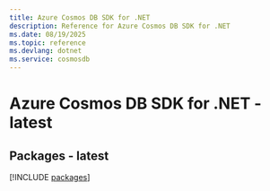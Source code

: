 ```yaml
---
title: Azure Cosmos DB SDK for .NET
description: Reference for Azure Cosmos DB SDK for .NET
ms.date: 08/19/2025
ms.topic: reference
ms.devlang: dotnet
ms.service: cosmosdb
---
```

# Azure Cosmos DB SDK for .NET - latest
## Packages - latest
[!INCLUDE [packages](cosmos-db-index.md)]